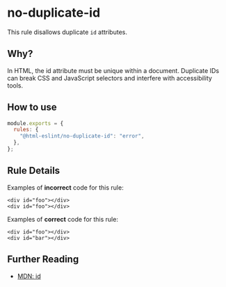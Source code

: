 # no-duplicate-id

This rule disallows duplicate `id` attributes.

## Why?

In HTML, the id attribute must be unique within a document.
Duplicate IDs can break CSS and JavaScript selectors and interfere with accessibility tools.

## How to use

```js,.eslintrc.js
module.exports = {
  rules: {
    "@html-eslint/no-duplicate-id": "error",
  },
};
```

## Rule Details

Examples of **incorrect** code for this rule:

```html,incorrect
<div id="foo"></div>
<div id="foo"></div>
```

Examples of **correct** code for this rule:

```html,correct
<div id="foo"></div>
<div id="bar"></div>
```

## Further Reading

- [MDN: id](https://developer.mozilla.org/en-US/docs/Web/HTML/Global_attributes/id)
